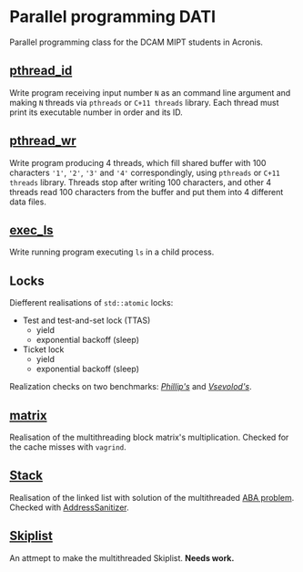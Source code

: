 # **Parallel programming DATI**
Parallel programming class for the DCAM MIPT students in Acronis.

## **[pthread_id](pthread_id/)**

Write program receiving input number `N` as an command line argument and making
`N` threads via `pthreads` or `C+11 threads` library. Each thread must print its
executable number in order and its ID.

## **[pthread_wr](pthread_wr/)**

Write program producing 4 threads, which fill shared buffer with 100 characters 
`'1'`, `'2'`, `'3'` and `'4'` correspondingly, using `pthreads` or 
`C+11 threads` library. Threads stop after writing 100 characters, and other 4 
threads read 100 characters from the buffer and put them into 4 different data 
files.

## **[exec_ls](exec_ls/)**

Write running program executing `ls` in a child process.

## **Locks**

Diefferent realisations of `std::atomic` locks:
 - Test and test-and-set lock (TTAS)
   - yield
   - exponential backoff (sleep)
 - Ticket lock
   - yield
   - exponential backoff (sleep)

Realization checks on two benchmarks: *[Phillip's](./locks_for_Phills_bench)*
and *[Vsevolod's](./locks_for_Seva_bench)*.


## **[matrix](matrix/)**

Realisation of the multithreading block matrix's multiplication. Checked for the 
cache misses with `vagrind`.

## **[Stack](multithreadedList/)**

Realisation of the linked list with solution of the multithreaded [ABA problem](https://en.wikipedia.org/wiki/ABA_problem).
Checked with [AddressSanitizer](https://github.com/google/sanitizers/wiki/AddressSanitizer).


## **[Skiplist](skiplist/)**

An attmept to make the multithreaded Skiplist. **Needs work.**